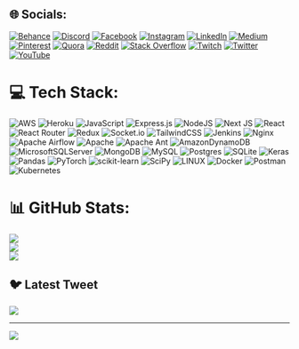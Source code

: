 

## 🌐 Socials:
[![Behance](https://img.shields.io/badge/Behance-1769ff?logo=behance&logoColor=white)](https://behance.net/Nikesh) [![Discord](https://img.shields.io/badge/Discord-%237289DA.svg?logo=discord&logoColor=white)](https://discord.gg/Naysh#4967) [![Facebook](https://img.shields.io/badge/Facebook-%231877F2.svg?logo=Facebook&logoColor=white)](https://facebook.com/Naysh) [![Instagram](https://img.shields.io/badge/Instagram-%23E4405F.svg?logo=Instagram&logoColor=white)](https://instagram.com/naysh222) [![LinkedIn](https://img.shields.io/badge/LinkedIn-%230077B5.svg?logo=linkedin&logoColor=white)](https://www.linkedin.com/in/nikesh-a-275b0b280/) [![Medium](https://img.shields.io/badge/Medium-12100E?logo=medium&logoColor=white)](https://medium.com/@Nikesh) [![Pinterest](https://img.shields.io/badge/Pinterest-%23E60023.svg?logo=Pinterest&logoColor=white)](https://pinterest.com/@nikeshnikesh520) [![Quora](https://img.shields.io/badge/Quora-%23B92B27.svg?logo=Quora&logoColor=white)](https://quora.com/profile/Nikesh-Nikesh-7) [![Reddit](https://img.shields.io/badge/Reddit-%23FF4500.svg?logo=Reddit&logoColor=white)](https://reddit.com/user/Nikesh369) [![Stack Overflow](https://img.shields.io/badge/-Stackoverflow-FE7A16?logo=stack-overflow&logoColor=white)](https://stackoverflow.com/users/user:19434872) [![Twitch](https://img.shields.io/badge/Twitch-%239146FF.svg?logo=Twitch&logoColor=white)](https://twitch.tv/nikeshnikesh) [![Twitter](https://img.shields.io/badge/Twitter-%231DA1F2.svg?logo=Twitter&logoColor=white)](https://twitter.com/@NAYSH54329678) [![YouTube](https://img.shields.io/badge/YouTube-%23FF0000.svg?logo=YouTube&logoColor=white)](https://youtube.com/@@nikesh3072) 

# 💻 Tech Stack:
![AWS](https://img.shields.io/badge/AWS-%23FF9900.svg?style=for-the-badge&logo=amazon-aws&logoColor=white) ![Heroku](https://img.shields.io/badge/heroku-%23430098.svg?style=for-the-badge&logo=heroku&logoColor=white) ![JavaScript](https://img.shields.io/badge/javascript-%23323330.svg?style=for-the-badge&logo=javascript&logoColor=%23F7DF1E) ![Express.js](https://img.shields.io/badge/express.js-%23404d59.svg?style=for-the-badge&logo=express&logoColor=%2361DAFB) ![NodeJS](https://img.shields.io/badge/node.js-6DA55F?style=for-the-badge&logo=node.js&logoColor=white) ![Next JS](https://img.shields.io/badge/Next-black?style=for-the-badge&logo=next.js&logoColor=white) ![React](https://img.shields.io/badge/react-%2320232a.svg?style=for-the-badge&logo=react&logoColor=%2361DAFB) ![React Router](https://img.shields.io/badge/React_Router-CA4245?style=for-the-badge&logo=react-router&logoColor=white) ![Redux](https://img.shields.io/badge/redux-%23593d88.svg?style=for-the-badge&logo=redux&logoColor=white) ![Socket.io](https://img.shields.io/badge/Socket.io-black?style=for-the-badge&logo=socket.io&badgeColor=010101) ![TailwindCSS](https://img.shields.io/badge/tailwindcss-%2338B2AC.svg?style=for-the-badge&logo=tailwind-css&logoColor=white) ![Jenkins](https://img.shields.io/badge/jenkins-%232C5263.svg?style=for-the-badge&logo=jenkins&logoColor=white) ![Nginx](https://img.shields.io/badge/nginx-%23009639.svg?style=for-the-badge&logo=nginx&logoColor=white) ![Apache Airflow](https://img.shields.io/badge/Apache%20Airflow-017CEE?style=for-the-badge&logo=Apache%20Airflow&logoColor=white) ![Apache](https://img.shields.io/badge/apache-%23D42029.svg?style=for-the-badge&logo=apache&logoColor=white) ![Apache Ant](https://img.shields.io/badge/Apache%20Ant-A81C7D?style=for-the-badge&logo=Apache%20Ant&logoColor=white) ![AmazonDynamoDB](https://img.shields.io/badge/Amazon%20DynamoDB-4053D6?style=for-the-badge&logo=Amazon%20DynamoDB&logoColor=white) ![MicrosoftSQLServer](https://img.shields.io/badge/Microsoft%20SQL%20Sever-CC2927?style=for-the-badge&logo=microsoft%20sql%20server&logoColor=white) ![MongoDB](https://img.shields.io/badge/MongoDB-%234ea94b.svg?style=for-the-badge&logo=mongodb&logoColor=white) ![MySQL](https://img.shields.io/badge/mysql-%2300f.svg?style=for-the-badge&logo=mysql&logoColor=white) ![Postgres](https://img.shields.io/badge/postgres-%23316192.svg?style=for-the-badge&logo=postgresql&logoColor=white) ![SQLite](https://img.shields.io/badge/sqlite-%2307405e.svg?style=for-the-badge&logo=sqlite&logoColor=white) ![Keras](https://img.shields.io/badge/Keras-%23D00000.svg?style=for-the-badge&logo=Keras&logoColor=white) ![Pandas](https://img.shields.io/badge/pandas-%23150458.svg?style=for-the-badge&logo=pandas&logoColor=white) ![PyTorch](https://img.shields.io/badge/PyTorch-%23EE4C2C.svg?style=for-the-badge&logo=PyTorch&logoColor=white) ![scikit-learn](https://img.shields.io/badge/scikit--learn-%23F7931E.svg?style=for-the-badge&logo=scikit-learn&logoColor=white) ![SciPy](https://img.shields.io/badge/SciPy-%230C55A5.svg?style=for-the-badge&logo=scipy&logoColor=%white) ![LINUX](https://img.shields.io/badge/Linux-FCC624?style=for-the-badge&logo=linux&logoColor=black) ![Docker](https://img.shields.io/badge/docker-%230db7ed.svg?style=for-the-badge&logo=docker&logoColor=white) ![Postman](https://img.shields.io/badge/Postman-FF6C37?style=for-the-badge&logo=postman&logoColor=white) ![Kubernetes](https://img.shields.io/badge/kubernetes-%23326ce5.svg?style=for-the-badge&logo=kubernetes&logoColor=white)
# 📊 GitHub Stats:
![](https://github-readme-stats.vercel.app/api?username=nikeshnikesh5&theme=dark&hide_border=false&include_all_commits=false&count_private=false)<br/>
![](https://github-readme-streak-stats.herokuapp.com/?user=nikeshnikesh5&theme=dark&hide_border=false)<br/>
![](https://github-readme-stats.vercel.app/api/top-langs/?username=nikeshnikesh5&theme=dark&hide_border=false&include_all_commits=false&count_private=false&layout=compact)

## 🐦 Latest Tweet
[![](https://gtce.itsvg.in/api?username=@NAYSH54329678)](https://github.com/VishwaGauravIn/github-twitter-card-embed)

---
[![](https://visitcount.itsvg.in/api?id=nikeshnikesh5&icon=0&color=0)](https://visitcount.itsvg.in)

<!-- Proudly created with GPRM ( https://gprm.itsvg.in ) -->

